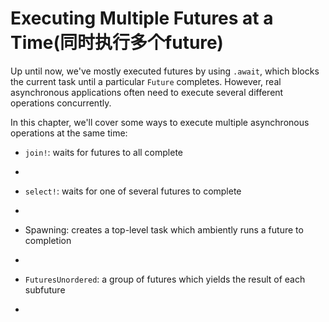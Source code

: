 # Executing Multiple Futures at a Time(同时执行多个future)

Up until now, we've mostly executed futures by using `.await`, which blocks
the current task until a particular `Future` completes. However, real
asynchronous applications often need to execute several different
operations concurrently.

<p class="cn">
</p>

In this chapter, we'll cover some ways to execute multiple asynchronous
operations at the same time:
<p class="cn">
</p>

- `join!`: waits for futures to all complete
- <p class="cn"></p>
- `select!`: waits for one of several futures to complete
- <p class="cn"></p>
- Spawning: creates a top-level task which ambiently runs a future to completion
- <p class="cn"></p>
- `FuturesUnordered`: a group of futures which yields the result of each subfuture
- <p class="cn"></p>
